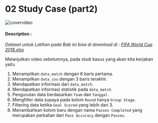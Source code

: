 # 02 Study Case (part2)

![covervideo](http://bit.ly/makeaicovervideo)

#### **Description :**
_Dataset untuk Latihan pada Bab ini bisa di download di : [FIFA World Cup 2018.xlsx](https://drive.google.com/file/d/1HTWQi3pNk46uZee0BgMtlLfI0z3vjY-e/view?usp=sharing)_

Melanjutkan video sebelumnya, pada studi kasus yang akan kita kerjakan yaitu
1. Menampilkan ```data_match``` dengan 8 baris pertama.
2. Menampilkan ```data_cou``` dengan 3 baris terakhir.
3. Mendapatkan informasi dari ```data_match```.
4. Mendapatkan informasi statistik pada ```data_match```.
5. Pengurutan data berdasarkan ```Team``` dan ```Tanggal```.
6. Mengfilter data supaya pada kolom ```Round``` hanya ```Group Stage```.
7. Filtering data ketika ```Goal Scored``` yang lebih dari 3.
8. Menambahkan kolom baru dengan nama ```Passes Completed``` yang merupakan perkalian dari ```Pass Accuracy``` dengan ```Passes```.